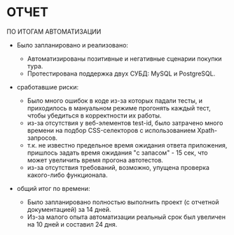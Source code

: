 # ОТЧЕТ
ПО ИТОГАМ АВТОМАТИЗАЦИИ

- Было запланировано и реализовано:
  - Автоматизированы позитивные и негативные сценарии покупки тура.
  - Протестирована поддержка двух СУБД: MySQL и PostgreSQL.

- сработавшие риски: 
  - Было много ошибок в коде из-за которых падали тесты, и приходилось в мануальном режиме прогонять каждый тест, чтобы убедиться в корректности их работы.
  - из-за отсутствия у веб-элементов test-id, было затрачено много времени на подбор CSS-селекторов с использованием Xpath-запросов.
  - т.к. не известно предельное время ожидания ответа приложения, пришлось задать время ожидания "с запасом" - 15 сек, что может увеличить время прогона автотестов.
  - из-за отсутствия требований, возможно, упущена проверка какого-либо функционала.


- общий итог по времени:
  - Было запланировано полностью выполнить проект (с отчетной документацией) за 14 дней.
  - Из-за малого опыта автоматизации реальный срок был увеличен на 10 дней и составил 24 дня.